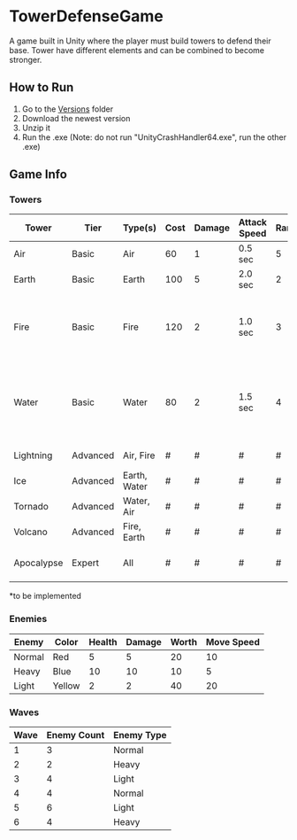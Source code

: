 # TowerDefenseGame
A game built in Unity where the player must build towers to defend their base. Tower have different elements and can be combined to become stronger.

## How to Run
1. Go to the [Versions](Versions) folder
2. Download the newest version
3. Unzip it
4. Run the .exe (Note: do not run "UnityCrashHandler64.exe", run the other .exe)

## Game Info
### Towers
Tower       | Tier     | Type(s)      | Cost | Damage | Attack Speed | Range | # of Targets | Notes
----------- | -------- | ------------ | ---- | ------ | ------------ | ----- | ------------ | -----
Air         | Basic    | Air          | 60   | 1      | 0.5 sec      | 5     | 1            | Fast Attacks
Earth       | Basic    | Earth        | 100  | 5      | 2.0 sec      | 2     | 2*           | Multishot*
Fire        | Basic    | Fire         | 120  | 2      | 1.0 sec      | 3     | 1            | Attack Modifier, Burn: Deals 1 dps for 2 sec
Water       | Basic    | Water        | 80   | 2      | 1.5 sec      | 4     | 1            | Attack Modifier, Gush: Slows enemies by 25% for 2 sec
Lightning   | Advanced | Air, Fire    | #    | #      | #            | #     | 1            | To be designed
Ice         | Advanced | Earth, Water | #    | #      | #            | #     | 3*           | To be designed
Tornado     | Advanced | Water, Air   | #    | #      | #            | #     | 1            | To be designed
Volcano     | Advanced | Fire, Earth  | #    | #      | #            | #     | 5*           | To be designed
Apocalypse  | Expert   | All          | #    | #      | #            | #     | #            | Not created yet

\*to be implemented

### Enemies
Enemy  | Color  | Health | Damage | Worth | Move Speed
-------| ------ | ------ | ------ | ----- | ----------
Normal | Red    | 5      | 5      | 20    | 10
Heavy  | Blue   | 10     | 10     | 10    | 5
Light  | Yellow | 2      | 2      | 40    | 20

### Waves
Wave | Enemy Count | Enemy Type
---- | ----------- | ------
1    | 3           | Normal
2    | 2           | Heavy
3    | 4           | Light
4    | 4           | Normal
5    | 6           | Light
6    | 4           | Heavy
